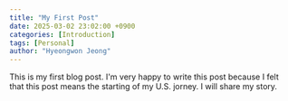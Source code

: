 ```yaml
---
title: "My First Post"
date: 2025-03-02 23:02:00 +0900
categories: [Introduction]
tags: [Personal]
author: "Hyeongwon Jeong"
---
```


This is my first blog post. 
I'm very happy to write this post because I felt that this post means the starting of my U.S. jorney. 
I will share my story. 
